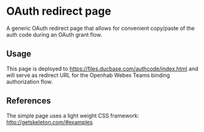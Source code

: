 # OAuth redirect page

A generic OAuth redirect page that allows for convenient copy/paste of the 
auth code during an OAuth grant flow.

## Usage

This page is deployed to https://files.ducbase.com/authcode/index.html and will
serve as redirect URL for the Openhab Webex Teams binding authorization flow.

## References

The simple page uses a light weight CSS framework:
http://getskeleton.com/#examples
